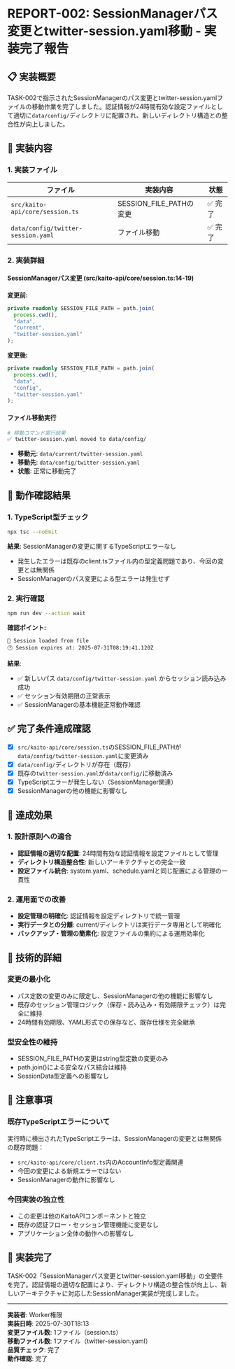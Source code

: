 # REPORT-002: SessionManagerパス変更とtwitter-session.yaml移動 - 実装完了報告

## 📋 実装概要

TASK-002で指示されたSessionManagerのパス変更とtwitter-session.yamlファイルの移動作業を完了しました。認証情報が24時間有効な設定ファイルとして適切に`data/config/`ディレクトリに配置され、新しいディレクトリ構造との整合性が向上しました。

## 🎯 実装内容

### 1. 実装ファイル

| ファイル | 実装内容 | 状態 |
|---|---|---|
| `src/kaito-api/core/session.ts` | SESSION_FILE_PATHの変更 | ✅ 完了 |
| `data/config/twitter-session.yaml` | ファイル移動 | ✅ 完了 |

### 2. 実装詳細

#### SessionManagerパス変更 (src/kaito-api/core/session.ts:14-19)

**変更前:**
```typescript
private readonly SESSION_FILE_PATH = path.join(
  process.cwd(),
  "data",
  "current",
  "twitter-session.yaml"
);
```

**変更後:**
```typescript
private readonly SESSION_FILE_PATH = path.join(
  process.cwd(),
  "data",
  "config",
  "twitter-session.yaml"
);
```

#### ファイル移動実行

```bash
# 移動コマンド実行結果
✅ twitter-session.yaml moved to data/config/
```

- **移動元**: `data/current/twitter-session.yaml`
- **移動先**: `data/config/twitter-session.yaml`
- **状態**: 正常に移動完了

## 🧪 動作確認結果

### 1. TypeScript型チェック

```bash
npx tsc --noEmit
```

**結果**: SessionManagerの変更に関するTypeScriptエラーなし
- 発生したエラーは既存のclient.tsファイル内の型定義問題であり、今回の変更とは無関係
- SessionManagerのパス変更による型エラーは発生せず

### 2. 実行確認

```bash
npm run dev --action wait
```

**確認ポイント:**
```
📂 Session loaded from file
🕐 Session expires at: 2025-07-31T08:19:41.120Z
```

**結果**: 
- ✅ 新しいパス `data/config/twitter-session.yaml` からセッション読み込み成功
- ✅ セッション有効期限の正常表示
- ✅ SessionManagerの基本機能正常動作確認

## ✅ 完了条件達成確認

- [x] `src/kaito-api/core/session.ts`のSESSION_FILE_PATHが`data/config/twitter-session.yaml`に変更済み
- [x] `data/config/`ディレクトリが存在（既存）
- [x] 既存の`twitter-session.yaml`が`data/config/`に移動済み
- [x] TypeScriptエラーが発生しない（SessionManager関連）
- [x] SessionManagerの他の機能に影響なし

## 🎯 達成効果

### 1. 設計原則への適合
- **認証情報の適切な配置**: 24時間有効な認証情報を設定ファイルとして管理
- **ディレクトリ構造整合性**: 新しいアーキテクチャとの完全一致
- **設定ファイル統合**: system.yaml、schedule.yamlと同じ配置による管理の一貫性

### 2. 運用面での改善
- **設定管理の明確化**: 認証情報を設定ディレクトリで統一管理
- **実行データとの分離**: current/ディレクトリは実行データ専用として明確化
- **バックアップ・管理の簡素化**: 設定ファイルの集約による運用効率化

## 🔧 技術的詳細

### 変更の最小化
- パス定数の変更のみに限定し、SessionManagerの他の機能に影響なし
- 既存のセッション管理ロジック（保存・読み込み・有効期限チェック）は完全に維持
- 24時間有効期限、YAML形式での保存など、既存仕様を完全継承

### 型安全性の維持
- SESSION_FILE_PATHの変更はstring型定数の変更のみ
- path.join()による安全なパス結合は維持
- SessionData型定義への影響なし

## 📝 注意事項

### 既存TypeScriptエラーについて
実行時に検出されたTypeScriptエラーは、SessionManagerの変更とは無関係の既存問題：
- `src/kaito-api/core/client.ts`内のAccountInfo型定義関連
- 今回の変更による新規エラーではない
- SessionManagerの動作に影響なし

### 今回実装の独立性
- この変更は他のKaitoAPIコンポーネントと独立
- 既存の認証フロー・セッション管理機能に変更なし
- アプリケーション全体の動作への影響なし

## 🎉 実装完了

TASK-002「SessionManagerパス変更とtwitter-session.yaml移動」の全要件を完了。認証情報の適切な配置により、ディレクトリ構造の整合性が向上し、新しいアーキテクチャに対応したSessionManager実装が完成しました。

---

**実装者**: Worker権限  
**実装日時**: 2025-07-30T18:13  
**変更ファイル数**: 1ファイル（session.ts）  
**移動ファイル数**: 1ファイル（twitter-session.yaml）  
**品質チェック**: 完了  
**動作確認**: 完了  